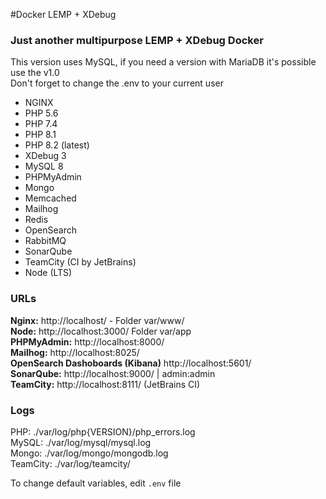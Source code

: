#Docker LEMP + XDebug

### Just another multipurpose LEMP + XDebug Docker

This version uses MySQL, if you need a version with MariaDB it's possible use the v1.0  
Don't forget to change the .env to your current user

* NGINX
* PHP 5.6
* PHP 7.4
* PHP 8.1
* PHP 8.2 (latest)
* XDebug 3
* MySQL 8
* PHPMyAdmin
* Mongo
* Memcached
* Mailhog
* Redis
* OpenSearch
* RabbitMQ
* SonarQube
* TeamCity (CI by JetBrains)
* Node (LTS)

### URLs
**Nginx:** http://localhost/ - Folder var/www/  
**Node:** http://localhost:3000/ Folder var/app    
**PHPMyAdmin:** http://localhost:8000/  
**Mailhog:** http://localhost:8025/  
**OpenSearch Dashoboards (Kibana)** http://localhost:5601/  
**SonarQube:** http://localhost:9000/ | admin:admin  
**TeamCity:** http://localhost:8111/  (JetBrains CI)  

### Logs
PHP: ./var/log/php{VERSION}/php_errors.log  
MySQL: ./var/log/mysql/mysql.log  
Mongo: ./var/log/mongo/mongodb.log  
TeamCity: ./var/log/teamcity/  

To change default variables, edit `.env`  file 
